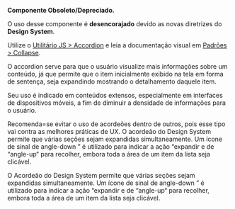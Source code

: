 <div class="br-message warning" role="alert">
    <div class="icon" aria-label="Componente Obsoleto">
        <i class="fas fa-exclamation-triangle fa-lg" aria-hidden="true"></i>
    </div>
    <div class="content">
        <p><strong>Componente Obsoleto/Depreciado.</strong></p>
        <p>O uso desse componente é <strong>desencorajado</strong> devido as novas diretrizes do <strong>Design System</strong>.</p>
        <p>Utilize o <a href="/ds/util/accordion/">Utilitário JS > Accordion</a> e leia a documentação visual em <a href="/ds/padroes/collapse">Padrões > Collapse</a>.</p>
    </div>
</div>

O accordion serve para que o usuário visualize mais informações sobre um conteúdo, já que permite que o item inicialmente exibido na tela em forma de sentença, seja expandindo mostrando o detalhamento daquele item.

Seu uso é indicado em conteúdos extensos, especialmente em interfaces de dispositivos móveis, a fim de diminuir a densidade de informações para o usuário.

Recomenda=se evitar o uso de acordeões dentro de outros, pois esse tipo vai contra as melhores práticas de UX. O acordeão do Design System permite que várias seções sejam expandidas simultaneamente. Um ícone de sinal de angle-down ” é utilizado para indicar a ação “expandir e de “angle-up“ para recolher, embora toda a área de um item da lista seja clicável.

O Acordeão do Design System permite que várias seções sejam expandidas simultaneamente. Um ícone de sinal de angle-down ” é utilizado para indicar a ação “expandir e de “angle-up“ para recolher, embora toda a área de um item da lista seja clicável.
